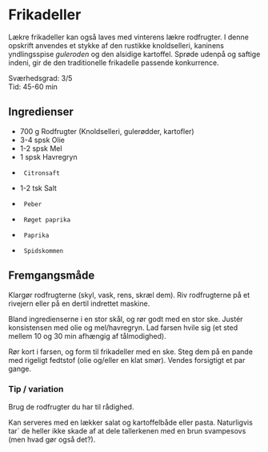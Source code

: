 # Frikadeller

Lækre frikadeller kan også laves med vinterens lækre rodfrugter. I denne
opskrift anvendes et stykke af den rustikke knoldselleri, kaninens yndlingsspise
*guleroden* og den alsidige kartoffel. Sprøde udenpå og saftige indeni, gir de
den traditionelle frikadelle passende konkurrence.

Sværhedsgrad: 3/5  
Tid: 45-60 min

## Ingredienser
 - 700 g	Rodfrugter (Knoldselleri, gulerødder, kartofler)
 - 3-4 spsk	Olie
 - 1-2 spsk	Mel
 - 1 spsk	Havregryn
 - 		Citronsaft
 - 1-2 tsk	Salt
 - 		Peber
 - 		Røget paprika
 - 		Paprika
 - 		Spidskommen

## Fremgangsmåde
Klargør rodfrugterne (skyl, vask, rens, skræl dem).
Riv rodfrugterne på et rivejern eller på en dertil indrettet maskine.

Bland ingredienserne i en stor skål, og rør godt med en stor ske.
Justér konsistensen med olie og mel/havregryn.
Lad farsen hvile sig (et sted mellem 10 og 30 min afhængig af tålmodighed).

Rør kort i farsen, og form til frikadeller med en ske.
Steg dem på en pande med rigeligt fedtstof (olie og/eller en klat smør).
Vendes forsigtigt et par gange.


### Tip / variation
Brug de rodfrugter du har til rådighed.

Kan serveres med en lækker salat og kartoffelbåde eller pasta.
Naturligvis tar` de heller ikke skade af at dele tallerkenen med en brun
svampesovs (men hvad gør også det?).
